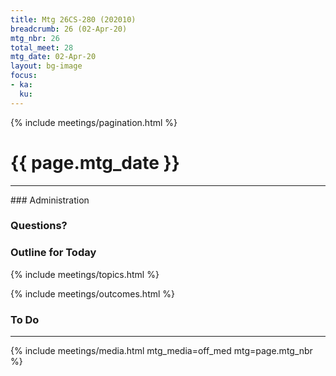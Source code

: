 ```yaml
---
title: Mtg 26CS-280 (202010)
breadcrumb: 26 (02-Apr-20)
mtg_nbr: 26
total_meet: 28
mtg_date: 02-Apr-20
layout: bg-image
focus:
- ka:
  ku:
---
```

{% include meetings/pagination.html %}
<h1 class="text-center">{{ page.mtg_date }}</h1>
<hr />
### Administration

### Questions?

### Outline for Today

{% include meetings/topics.html %}

{% include meetings/outcomes.html %}

### To Do

<hr />
{% include meetings/media.html mtg_media=off_med mtg=page.mtg_nbr %}
